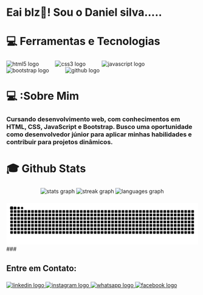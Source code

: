 <h1 align="left">Eai  blz👋! Sou o Daniel  silva.....</h1>

###

<h1 align="left">💻 Ferramentas e Tecnologias</h1>

###

<div align="left">
  <img src="https://img.shields.io/badge/HTML5-E34F26?logo=html5&logoColor=white&style=for-the-badge" height="44" alt="html5 logo"  />
  <img width="35" />
  <img src="https://img.shields.io/badge/CSS3-1572B6?logo=css3&logoColor=white&style=for-the-badge" height="44" alt="css3 logo"  />
  <img width="35" />
  <img src="https://img.shields.io/badge/JavaScript-F7DF1E?logo=javascript&logoColor=black&style=for-the-badge" height="44" alt="javascript logo"  />
  <img width="35" />
  <img src="https://img.shields.io/badge/Bootstrap-7952B3?logo=bootstrap&logoColor=white&style=for-the-badge" height="44" alt="bootstrap logo"  />
  <img width="35" />
  <img src="https://img.shields.io/badge/GitHub-181717?logo=github&logoColor=white&style=for-the-badge" height="44" alt="github logo"  />
</div>

###

<h1 align="left">💻 :Sobre Mim</h1>

###

<h3 align="left">Cursando desenvolvimento web, com conhecimentos em HTML, CSS, JavaScript e Bootstrap. Busco uma oportunidade como desenvolvedor júnior para aplicar minhas habilidades e contribuir para projetos dinâmicos.</h3>

###

<h1 align="left">🎓 Github Stats</h1>

###

<div align="center">
  <img src="https://github-readme-stats.vercel.app/api?username=danielsilva&hide_title=false&hide_rank=false&show_icons=true&include_all_commits=true&count_private=true&disable_animations=false&theme=prussian&locale=en&hide_border=false" height="150" alt="stats graph"  />
  <img src="https://streak-stats.demolab.com?user=danielsilva&locale=en&mode=daily&theme=prussian&hide_border=false&border_radius=5" height="146" alt="streak graph"  />
  <img src="https://github-readme-stats.vercel.app/api/top-langs?username=danielsilva&locale=en&hide_title=false&layout=compact&card_width=320&langs_count=5&theme=prussian&hide_border=false" height="150" alt="languages graph"  />
</div>

###

  <img src="https://github.com/guuhferiani/guuhferiani/blob/main/snake-dark.svg">
###

<h2 align="left">Entre em Contato:</h2>

###

<div align="left">
  <a href="https://www.linkedin.com/in/daniel-pds-285181211/" target="_blank">
    <img src="https://img.shields.io/static/v1?message=LinkedIn&logo=linkedin&label=&color=0077B5&logoColor=white&labelColor=&style=for-the-badge" height="56" alt="linkedin logo"  />
  </a>
  <a href="https://www.instagram.com/" target="_blank">
    <img src="https://img.shields.io/static/v1?message=Instagram&logo=instagram&label=&color=E4405F&logoColor=white&labelColor=&style=for-the-badge" height="56" alt="instagram logo"  />
  </a>
  <a href="http://wa.me/+5511980311529" target="_blank">
    <img src="https://img.shields.io/static/v1?message=Whatsapp&logo=whatsapp&label=&color=25D366&logoColor=white&labelColor=&style=for-the-badge" height="56" alt="whatsapp logo"  />
  </a>
  <a href="https://www.facebook.com/profile.php?id=100006773463851" target="_blank">
    <img src="https://img.shields.io/static/v1?message=Facebook&logo=facebook&label=&color=1877F2&logoColor=white&labelColor=&style=for-the-badge" height="56" alt="facebook logo"  />
  </a>
</div>

###
